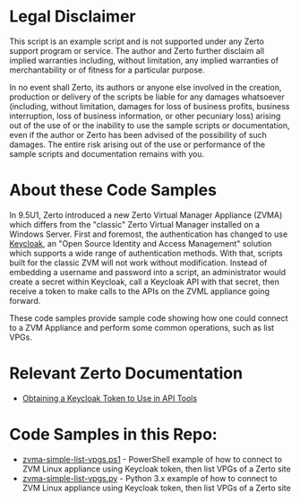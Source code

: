 # Legal Disclaimer
This script is an example script and is not supported under any Zerto support program or service. The author and Zerto further disclaim all implied warranties including, without limitation, any implied warranties of merchantability or of fitness for a particular purpose.

In no event shall Zerto, its authors or anyone else involved in the creation, production or delivery of the scripts be liable for any damages whatsoever (including, without limitation, damages for loss of business profits, business interruption, loss of business information, or other pecuniary loss) arising out of the use of or the inability to use the sample scripts or documentation, even if the author or Zerto has been advised of the possibility of such damages. The entire risk arising out of the use or performance of the sample scripts and documentation remains with you.

# About these Code Samples

In 9.5U1, Zerto introduced a new Zerto Virtual Manager Appliance (ZVMA) which differs from the "classic" Zerto Virtual Manager installed on a Windows Server. First and foremost, the authentication has changed to use [Keycloak](https://www.keycloak.org), an "Open Source Identity and Access Management" solution which supports a wide range of authentication methods. With that, scripts built for the classic ZVM will not work without modification. Instead of embedding a username and password into a script, an administrator would create a secret within Keycloak, call a Keycloak API with that secret, then receive a token to make calls to the APIs on the ZVML appliance going forward.

These code samples provide sample code showing how one could connect to a ZVM Appliance and perform some common operations, such as list VPGs.

# Relevant Zerto Documentation

- [Obtaining a Keycloak Token to Use in API Tools](https://help.zerto.com/bundle/Linux.ZVM.HTML/page/Keycloak_token_for_API_tools.htm)

# Code Samples in this Repo:

- [zvma-simple-list-vpgs.ps1](zvma-simple-list-vpgs.ps1) - PowerShell example of how to connect to ZVM Linux appliance using Keycloak token, then list VPGs of a Zerto site
- [zvma-simple-list-vpgs.py](zvma-simple-list-vpgs.py) - Python 3.x example of how to connect to ZVM Linux appliance using Keycloak token, then list VPGs of a Zerto site
